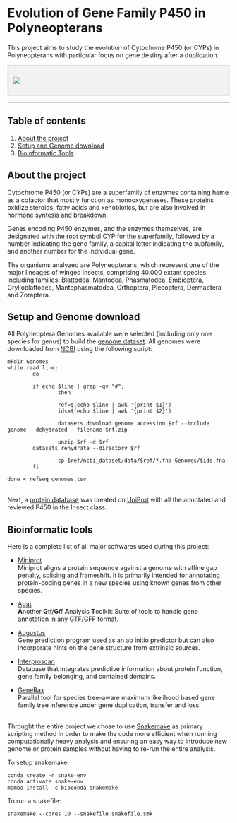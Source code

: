 # **Evolution of Gene Family P450 in Polyneopterans**

This project aims to study the evolution of Cytochome P450 (or CYPs) in Polyneopterans with particular focus on gene destiny after a duplication.


<div style="background-color: #f2f2f2; padding: 10px; border: 3px solid #ddd; border-radius: 2px;">

![](https://upload.wikimedia.org/wikipedia/commons/thumb/3/39/P450cycle.svg/750px-P450cycle.svg.png)

</div>

---


## Table of contents
1. [About the project](#about)
2. [Setup and Genome download](#setup)
3. [Bioinformatic Tools](#tools)

## <a name="about"></a> About the project
Cytochrome P450 (or CYPs) are a superfamily of enzymes containing heme as a cofactor that mostly function as monooxygenases. These proteins oxidize steroids, fatty acids and xenobiotics, but are also involved in hormone syntesis and breakdown.

Genes encoding P450 enzymes, and the enzymes themselves, are designated with the root symbol CYP for the superfamily, followed by a number indicating the gene family, a capital letter indicating the subfamily, and another number for the individual gene.

The organisms analyzed are Polyneopterans, which represent one of the major lineages of winged insects, comprising 40.000 extant species including families: Blattodea, Mantodea, Phasmatodea, Embioptera, Grylloblattodea, Mantophasmatodea, Orthoptera, Plecoptera, Dermaptera and Zoraptera.

## <a name="setup"></a> Setup and Genome download
All Polyneoptera Genomes available were selected (including only one species for genus) to build the [genome dataset](https://github.com/michelealbertini30/Polyneoptera-P450/blob/main/Scripts/refseq_genomes.tsv). All genomes were downloaded from [NCBI](https://www.ncbi.nlm.nih.gov/) using the following script:

```
mkdir Genomes
while read line;
        do

        if echo $line | grep -qv "#";
                then

                ref=$(echo $line | awk '{print $1}')
                ids=$(echo $line | awk '{print $2}')

                datasets download genome accession $rf --include genome --dehydrated --filename $rf.zip

                unzip $rf -d $rf
		datasets rehydrate --directory $rf

                cp $ref/ncbi_dataset/data/$ref/*.fna Genomes/$ids.fna
        fi

done < refseq_genomes.tsv
```
\
Next, a [protein database](https://github.com/michelealbertini30/Polyneoptera-P450/blob/main/UniProt_P450_RInsecta.fasta) was created on [UniProt](https://www.uniprot.org/) with all the annotated and reviewed P450 in the Insect class.

## <a name="tools"></a> Bioinformatic tools
Here is a complete list of all major softwares used during this project:
* [Miniprot](https://github.com/lh3/miniprot)\
Miniprot aligns a protein sequence against a genome with affine gap penalty, splicing and frameshift. It is primarily intended for annotating protein-coding genes in a new species using known genes from other species.

* [Agat](https://github.com/NBISweden/AGAT)\
**A**nother **G**tf/**G**ff **A**nalysis **T**oolkit: Suite of tools to handle gene annotation in any GTF/GFF format.

* [Augustus](https://github.com/Gaius-Augustus/Augustus)\
Gene prediction program used as an ab initio predictor but can also incorporate hints on the gene structure from extrinsic sources.

* [Interproscan](https://github.com/ebi-pf-team/interproscan)\
Database that integrates predictive information about protein function, gene family belonging, and contained domains.

* [GeneRax](https://github.com/BenoitMorel/GeneRax)\
Parallel tool for species tree-aware maximum likelihood based gene family tree inference under gene duplication, transfer and loss.

\
Throught the entire project we chose to use [Snakemake](https://snakemake.github.io/) as primary scripting method in order to make the code more efficient when running computationally heavy analysis and ensuring an easy way to introduce new genome or protein samples without having to re-run the entire analysis.

To setup snakemake:
```
conda create -n snake-env
conda activate snake-env
mamba install -c bioconda snakemake
```
To run a snakefile:
```
snakemake --cores 10 --snakefile snakefile.smk
```
